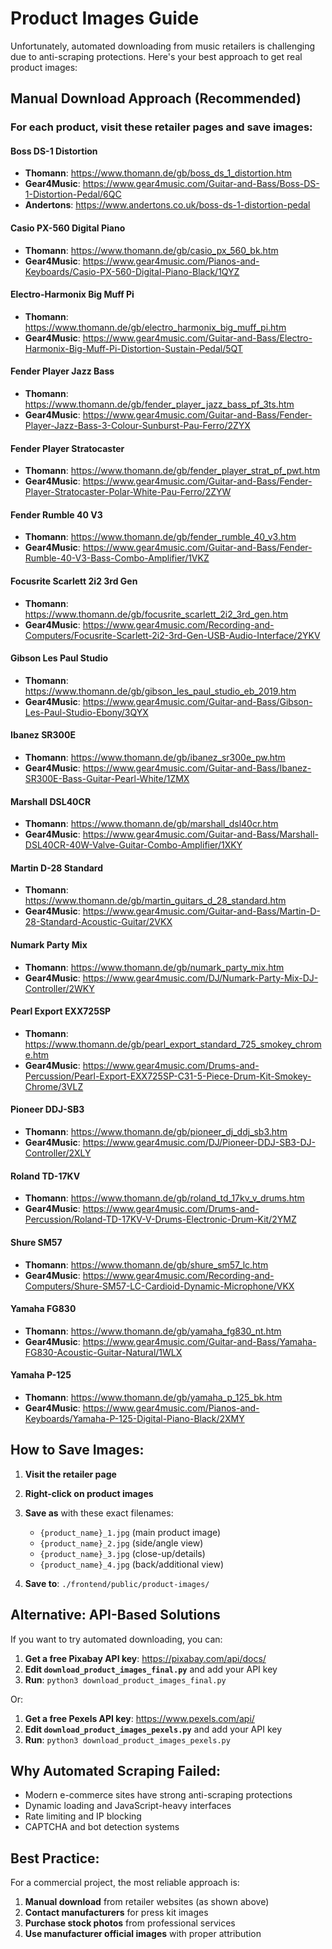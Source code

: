 # Product Images Guide

Unfortunately, automated downloading from music retailers is challenging due to anti-scraping protections. Here's your best approach to get real product images:

## Manual Download Approach (Recommended)

### For each product, visit these retailer pages and save images:

#### Boss DS-1 Distortion
- **Thomann**: https://www.thomann.de/gb/boss_ds_1_distortion.htm
- **Gear4Music**: https://www.gear4music.com/Guitar-and-Bass/Boss-DS-1-Distortion-Pedal/6QC
- **Andertons**: https://www.andertons.co.uk/boss-ds-1-distortion-pedal

#### Casio PX-560 Digital Piano
- **Thomann**: https://www.thomann.de/gb/casio_px_560_bk.htm
- **Gear4Music**: https://www.gear4music.com/Pianos-and-Keyboards/Casio-PX-560-Digital-Piano-Black/1QYZ

#### Electro-Harmonix Big Muff Pi
- **Thomann**: https://www.thomann.de/gb/electro_harmonix_big_muff_pi.htm
- **Gear4Music**: https://www.gear4music.com/Guitar-and-Bass/Electro-Harmonix-Big-Muff-Pi-Distortion-Sustain-Pedal/5QT

#### Fender Player Jazz Bass
- **Thomann**: https://www.thomann.de/gb/fender_player_jazz_bass_pf_3ts.htm
- **Gear4Music**: https://www.gear4music.com/Guitar-and-Bass/Fender-Player-Jazz-Bass-3-Colour-Sunburst-Pau-Ferro/2ZYX

#### Fender Player Stratocaster
- **Thomann**: https://www.thomann.de/gb/fender_player_strat_pf_pwt.htm
- **Gear4Music**: https://www.gear4music.com/Guitar-and-Bass/Fender-Player-Stratocaster-Polar-White-Pau-Ferro/2ZYW

#### Fender Rumble 40 V3
- **Thomann**: https://www.thomann.de/gb/fender_rumble_40_v3.htm
- **Gear4Music**: https://www.gear4music.com/Guitar-and-Bass/Fender-Rumble-40-V3-Bass-Combo-Amplifier/1VKZ

#### Focusrite Scarlett 2i2 3rd Gen
- **Thomann**: https://www.thomann.de/gb/focusrite_scarlett_2i2_3rd_gen.htm
- **Gear4Music**: https://www.gear4music.com/Recording-and-Computers/Focusrite-Scarlett-2i2-3rd-Gen-USB-Audio-Interface/2YKV

#### Gibson Les Paul Studio
- **Thomann**: https://www.thomann.de/gb/gibson_les_paul_studio_eb_2019.htm
- **Gear4Music**: https://www.gear4music.com/Guitar-and-Bass/Gibson-Les-Paul-Studio-Ebony/3QYX

#### Ibanez SR300E
- **Thomann**: https://www.thomann.de/gb/ibanez_sr300e_pw.htm
- **Gear4Music**: https://www.gear4music.com/Guitar-and-Bass/Ibanez-SR300E-Bass-Guitar-Pearl-White/1ZMX

#### Marshall DSL40CR
- **Thomann**: https://www.thomann.de/gb/marshall_dsl40cr.htm
- **Gear4Music**: https://www.gear4music.com/Guitar-and-Bass/Marshall-DSL40CR-40W-Valve-Guitar-Combo-Amplifier/1XKY

#### Martin D-28 Standard
- **Thomann**: https://www.thomann.de/gb/martin_guitars_d_28_standard.htm
- **Gear4Music**: https://www.gear4music.com/Guitar-and-Bass/Martin-D-28-Standard-Acoustic-Guitar/2VKX

#### Numark Party Mix
- **Thomann**: https://www.thomann.de/gb/numark_party_mix.htm
- **Gear4Music**: https://www.gear4music.com/DJ/Numark-Party-Mix-DJ-Controller/2WKY

#### Pearl Export EXX725SP
- **Thomann**: https://www.thomann.de/gb/pearl_export_standard_725_smokey_chrome.htm
- **Gear4Music**: https://www.gear4music.com/Drums-and-Percussion/Pearl-Export-EXX725SP-C31-5-Piece-Drum-Kit-Smokey-Chrome/3VLZ

#### Pioneer DDJ-SB3
- **Thomann**: https://www.thomann.de/gb/pioneer_dj_ddj_sb3.htm
- **Gear4Music**: https://www.gear4music.com/DJ/Pioneer-DDJ-SB3-DJ-Controller/2XLY

#### Roland TD-17KV
- **Thomann**: https://www.thomann.de/gb/roland_td_17kv_v_drums.htm
- **Gear4Music**: https://www.gear4music.com/Drums-and-Percussion/Roland-TD-17KV-V-Drums-Electronic-Drum-Kit/2YMZ

#### Shure SM57
- **Thomann**: https://www.thomann.de/gb/shure_sm57_lc.htm
- **Gear4Music**: https://www.gear4music.com/Recording-and-Computers/Shure-SM57-LC-Cardioid-Dynamic-Microphone/VKX

#### Yamaha FG830
- **Thomann**: https://www.thomann.de/gb/yamaha_fg830_nt.htm
- **Gear4Music**: https://www.gear4music.com/Guitar-and-Bass/Yamaha-FG830-Acoustic-Guitar-Natural/1WLX

#### Yamaha P-125
- **Thomann**: https://www.thomann.de/gb/yamaha_p_125_bk.htm
- **Gear4Music**: https://www.gear4music.com/Pianos-and-Keyboards/Yamaha-P-125-Digital-Piano-Black/2XMY

## How to Save Images:

1. **Visit the retailer page**
2. **Right-click on product images**
3. **Save as** with these exact filenames:
   - `{product_name}_1.jpg` (main product image)
   - `{product_name}_2.jpg` (side/angle view)
   - `{product_name}_3.jpg` (close-up/details)
   - `{product_name}_4.jpg` (back/additional view)

4. **Save to**: `./frontend/public/product-images/`

## Alternative: API-Based Solutions

If you want to try automated downloading, you can:

1. **Get a free Pixabay API key**: https://pixabay.com/api/docs/
2. **Edit `download_product_images_final.py`** and add your API key
3. **Run**: `python3 download_product_images_final.py`

Or:

1. **Get a free Pexels API key**: https://www.pexels.com/api/
2. **Edit `download_product_images_pexels.py`** and add your API key  
3. **Run**: `python3 download_product_images_pexels.py`

## Why Automated Scraping Failed:

- Modern e-commerce sites have strong anti-scraping protections
- Dynamic loading and JavaScript-heavy interfaces
- Rate limiting and IP blocking
- CAPTCHA and bot detection systems

## Best Practice:

For a commercial project, the most reliable approach is:
1. **Manual download** from retailer websites (as shown above)
2. **Contact manufacturers** for press kit images
3. **Purchase stock photos** from professional services
4. **Use manufacturer official images** with proper attribution